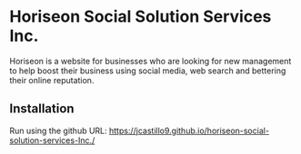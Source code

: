 # Horiseon Social Solution Services Inc.

Horiseon is a website for businesses who are looking for new management to help boost their business using social media, web search and bettering their online reputation.

## Installation

Run using the github URL: https://jcastillo9.github.io/horiseon-social-solution-services-Inc./

